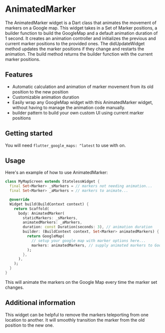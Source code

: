 # AnimatedMarker

The AnimatedMarker widget is a Dart class that animates the movement of markers on a Google map. This widget takes in a Set of Marker positions, a builder function to build the GoogleMap and a default animation duration of 1 second. It creates an animation controller and initializes the previous and current marker positions to the provided ones. The didUpdateWidget method updates the marker positions if they change and restarts the animation. The build method returns the builder function with the current marker positions.

## Features

- Automatic calculation and animation of marker movement from its old position to the new position
- Customizable animation duration
- Easily wrap any GoogleMap widget with this AnimatedMarker widget, without having to manage the animation code manually.
- builder pattern to build your own custom UI using current marker positions

## Getting started

You will need ```flutter_google_maps: ^latest``` to use with on.

## Usage

Here's an example of how to use AnimatedMarker:

```dart
class MyMapScreen extends StatelessWidget {
  final Set<Marker> _sMarkers = // markers not needing animation...
  final Set<Marker> _aMarkers = // markers to animate...

  @override
  Widget build(BuildContext context) {
    return Scaffold(
      body: AnimatedMarker(
        staticMarkers: _sMarkers,
        animatedMarkers: _aMarkers,
        duration: const Duration(seconds: 3), // animation duration
        builder: (BuildContext context, Set<Marker> animatedMarkers) {
          return GoogleMap(
            // setup your google map with marker options here...
            markers: animatedMarkers, // supply animated markers to GoogleMap
          );
        },
      ),
    );
  }
}
```

This will animate the markers on the Google Map every time the marker set changes.

## Additional information

This widget can be helpful to remove the markers teleporting from one location to another. It will smoothly transition the marker from the old position to the new one.
